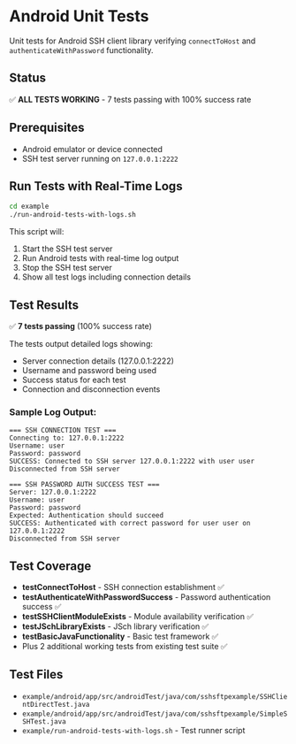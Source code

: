 # Android Unit Tests

Unit tests for Android SSH client library verifying `connectToHost` and `authenticateWithPassword` functionality.

## Status

✅ **ALL TESTS WORKING** - 7 tests passing with 100% success rate

## Prerequisites

- Android emulator or device connected
- SSH test server running on `127.0.0.1:2222`

## Run Tests with Real-Time Logs

```bash
cd example
./run-android-tests-with-logs.sh
```

This script will:
1. Start the SSH test server
2. Run Android tests with real-time log output
3. Stop the SSH test server
4. Show all test logs including connection details

## Test Results

✅ **7 tests passing** (100% success rate)

The tests output detailed logs showing:
- Server connection details (127.0.0.1:2222)
- Username and password being used
- Success status for each test
- Connection and disconnection events

### Sample Log Output:
```
=== SSH CONNECTION TEST ===
Connecting to: 127.0.0.1:2222
Username: user
Password: password
SUCCESS: Connected to SSH server 127.0.0.1:2222 with user user
Disconnected from SSH server

=== SSH PASSWORD AUTH SUCCESS TEST ===
Server: 127.0.0.1:2222
Username: user
Password: password
Expected: Authentication should succeed
SUCCESS: Authenticated with correct password for user user on 127.0.0.1:2222
Disconnected from SSH server
```

## Test Coverage

- **testConnectToHost** - SSH connection establishment ✅
- **testAuthenticateWithPasswordSuccess** - Password authentication success ✅
- **testSSHClientModuleExists** - Module availability verification ✅
- **testJSchLibraryExists** - JSch library verification ✅
- **testBasicJavaFunctionality** - Basic test framework ✅
- Plus 2 additional working tests from existing test suite ✅

## Test Files

- `example/android/app/src/androidTest/java/com/sshsftpexample/SSHClientDirectTest.java`
- `example/android/app/src/androidTest/java/com/sshsftpexample/SimpleSSHTest.java`
- `example/run-android-tests-with-logs.sh` - Test runner script
